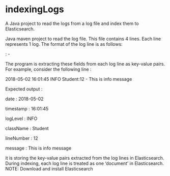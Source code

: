 # indexingLogs
A Java project to read the logs from a log file and index them to Elasticsearch.

Java maven project to read the log file. This file contains 4 lines. Each line represents 1 log. 
The format of the log line is as follows:

<date> <timestamp> <logLevel> <className>:<lineNumber> - <message>
 
The program is extracting these fields from each log line as key-value pairs. 
For example, consider the following line :
 
2018-05-02 16:01:45 INFO  Student:12 - This is info message
 
Expected output :

date : 2018-05-02

timestamp : 16:01:45

logLevel : INFO

className : Student

lineNumber : 12

message : This is info message
 

it is storing the key-value pairs extracted from the log lines in Elasticsearch. During indexing, each log line is treated as one ‘document’ in Elasticsearch.
NOTE: Download and install Elasticsearch
